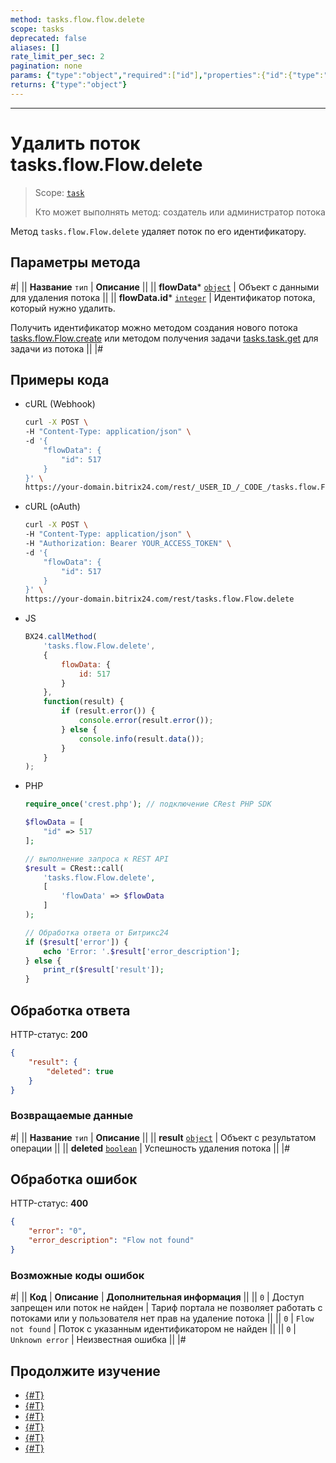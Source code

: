 ```yaml
---
method: tasks.flow.flow.delete
scope: tasks
deprecated: false
aliases: []
rate_limit_per_sec: 2
pagination: none
params: {"type":"object","required":["id"],"properties":{"id":{"type":"integer"}}}
returns: {"type":"object"}
---
```



---

# Удалить поток tasks.flow.Flow.delete

> Scope: [`task`](../../scopes/permissions.md)
>
> Кто может выполнять метод: создатель или администратор потока

Метод `tasks.flow.Flow.delete` удаляет поток по его идентификатору.

## Параметры метода



#|
|| **Название**
`тип` | **Описание** ||
|| **flowData*** 
[`object`](../../data-types.md) | Объект с данными для удаления потока ||
|| **flowData.id*** 
[`integer`](../../data-types.md) | Идентификатор потока, который нужно удалить. 

Получить идентификатор можно методом создания нового потока [tasks.flow.Flow.create](./tasks-flow-flow-create.md) или методом получения задачи [tasks.task.get](../tasks-task-get.md) для задачи из потока ||
|#

## Примеры кода





- cURL (Webhook)

    ```bash
    curl -X POST \
    -H "Content-Type: application/json" \
    -d '{
        "flowData": {
            "id": 517
        }
    }' \
    https://your-domain.bitrix24.com/rest/_USER_ID_/_CODE_/tasks.flow.Flow.delete
    ```

- cURL (oAuth)

    ```bash
    curl -X POST \
    -H "Content-Type: application/json" \
    -H "Authorization: Bearer YOUR_ACCESS_TOKEN" \
    -d '{
        "flowData": {
            "id": 517
        }
    }' \
    https://your-domain.bitrix24.com/rest/tasks.flow.Flow.delete
    ```

- JS

    ```js
    BX24.callMethod(
        'tasks.flow.Flow.delete',
        {
            flowData: {
                id: 517
            }
        },
        function(result) {
            if (result.error()) {
                console.error(result.error());
            } else {
                console.info(result.data());
            }
        }
    );
    ```

- PHP

    ```php
    require_once('crest.php'); // подключение CRest PHP SDK

    $flowData = [
        "id" => 517
    ];

    // выполнение запроса к REST API
    $result = CRest::call(
        'tasks.flow.Flow.delete',
        [
            'flowData' => $flowData
        ]
    );

    // Обработка ответа от Битрикс24
    if ($result['error']) {
        echo 'Error: '.$result['error_description'];
    } else {
        print_r($result['result']);
    }
    ```



## Обработка ответа

HTTP-статус: **200**

```json
{
    "result": {
        "deleted": true
    }
}
```

### Возвращаемые данные

#|
|| **Название**
`тип` | **Описание** ||
|| **result** 
[`object`](../../data-types.md) | Объект с результатом операции ||
|| **deleted** 
[`boolean`](../../data-types.md) | Успешность удаления потока ||
|#

## Обработка ошибок

HTTP-статус: **400**

```json
{
    "error": "0",
    "error_description": "Flow not found"
}
```



### Возможные коды ошибок

#|
|| **Код** | **Описание** | **Дополнительная информация** ||
|| `0` | Доступ запрещен или поток не найден | Тариф портала не позволяет работать с потоками или у пользователя нет прав на удаление потока ||
|| `0` | `Flow not found` | Поток с указанным идентификатором не найден ||
|| `0` | `Unknown error` | Неизвестная ошибка ||
|#



## Продолжите изучение

- [{#T}](./tasks-flow-flow-create.md)
- [{#T}](./tasks-flow-flow-update.md)
- [{#T}](./tasks-flow-flow-get.md)
- [{#T}](./tasks-flow-flow-is-exists.md)
- [{#T}](./tasks-flow-flow-activate.md)
- [{#T}](./tasks-flow-flow-pin.md)
